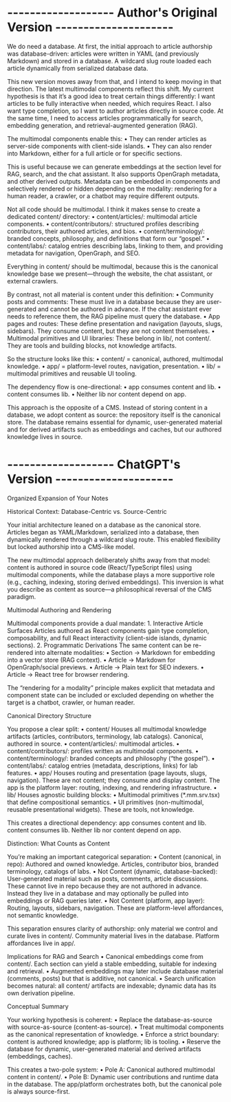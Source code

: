# ------------------- Author's Original Version ---------------------

We do need a database. At first, the initial approach to article authorship was database-driven: articles were written in YAML (and previously Markdown) and stored in a database. A wildcard slug route loaded each article dynamically from serialized database data.

This new version moves away from that, and I intend to keep moving in that direction. The latest multimodal components reflect this shift. My current hypothesis is that it’s a good idea to treat certain things differently: I want articles to be fully interactive when needed, which requires React. I also want type completion, so I want to author articles directly in source code. At the same time, I need to access articles programmatically for search, embedding generation, and retrieval-augmented generation (RAG).

The multimodal components enable this:
	•	They can render articles as server-side components with client-side islands.
	•	They can also render into Markdown, either for a full article or for specific sections.

This is useful because we can generate embeddings at the section level for RAG, search, and the chat assistant. It also supports OpenGraph metadata, and other derived outputs. Metadata can be embedded in components and selectively rendered or hidden depending on the modality: rendering for a human reader, a crawler, or a chatbot may require different outputs.

Not all code should be multimodal. I think it makes sense to create a dedicated content/ directory:
	•	content/articles/: multimodal article components.
	•	content/contributors/: structured profiles describing contributors, their authored articles, and bios.
	•	content/terminology/: branded concepts, philosophy, and definitions that form our “gospel.”
	•	content/labs/: catalog entries describing labs, linking to them, and providing metadata for navigation, OpenGraph, and SEO.

Everything in content/ should be multimodal, because this is the canonical knowledge base we present—through the website, the chat assistant, or external crawlers.

By contrast, not all material is content under this definition:
	•	Community posts and comments: These must live in a database because they are user-generated and cannot be authored in advance. If the chat assistant ever needs to reference them, the RAG pipeline must query the database.
	•	App pages and routes: These define presentation and navigation (layouts, slugs, sidebars). They consume content, but they are not content themselves.
	•	Multimodal primitives and UI libraries: These belong in lib/, not content/. They are tools and building blocks, not knowledge artifacts.

So the structure looks like this:
	•	content/ = canonical, authored, multimodal knowledge.
	•	app/ = platform-level routes, navigation, presentation.
	•	lib/ = multimodal primitives and reusable UI tooling.

The dependency flow is one-directional:
	•	app consumes content and lib.
	•	content consumes lib.
	•	Neither lib nor content depend on app.

This approach is the opposite of a CMS. Instead of storing content in a database, we adopt content as source: the repository itself is the canonical store. The database remains essential for dynamic, user-generated material and for derived artifacts such as embeddings and caches, but our authored knowledge lives in source.

# ------------------- ChatGPT's Version ---------------------

Organized Expansion of Your Notes

Historical Context: Database-Centric vs. Source-Centric

Your initial architecture leaned on a database as the canonical store. Articles began as YAML/Markdown, serialized into a database, then dynamically rendered through a wildcard slug route. This enabled flexibility but locked authorship into a CMS-like model.

The new multimodal approach deliberately shifts away from that model: content is authored in source code (React/TypeScript files) using multimodal components, while the database plays a more supportive role (e.g., caching, indexing, storing derived embeddings). This inversion is what you describe as content as source—a philosophical reversal of the CMS paradigm.

Multimodal Authoring and Rendering

Multimodal components provide a dual mandate:
	1.	Interactive Article Surfaces
Articles authored as React components gain type completion, composability, and full React interactivity (client-side islands, dynamic sections).
	2.	Programmatic Derivations
The same content can be re-rendered into alternate modalities:
	•	Section → Markdown for embedding into a vector store (RAG context).
	•	Article → Markdown for OpenGraph/social previews.
	•	Article → Plain text for SEO indexers.
	•	Article → React tree for browser rendering.

The “rendering for a modality” principle makes explicit that metadata and component state can be included or excluded depending on whether the target is a chatbot, crawler, or human reader.

Canonical Directory Structure

You propose a clear split:
	•	content/
Houses all multimodal knowledge artifacts (articles, contributors, terminology, lab catalogs). Canonical, authored in source.
	•	content/articles/: multimodal articles.
	•	content/contributors/: profiles written as multimodal components.
	•	content/terminology/: branded concepts and philosophy (“the gospel”).
	•	content/labs/: catalog entries (metadata, descriptions, links) for lab features.
	•	app/
Houses routing and presentation (page layouts, slugs, navigation). These are not content; they consume and display content. The app is the platform layer: routing, indexing, and rendering infrastructure.
	•	lib/
Houses agnostic building blocks:
	•	Multimodal primitives (*.mm.srv.tsx) that define compositional semantics.
	•	UI primitives (non-multimodal, reusable presentational widgets).
These are tools, not knowledge.

This creates a directional dependency:
app consumes content and lib.
content consumes lib.
Neither lib nor content depend on app.

Distinction: What Counts as Content

You’re making an important categorical separation:
	•	Content (canonical, in repo):
Authored and owned knowledge. Articles, contributor bios, branded terminology, catalogs of labs.
	•	Not Content (dynamic, database-backed):
User-generated material such as posts, comments, article discussions. These cannot live in repo because they are not authored in advance. Instead they live in a database and may optionally be pulled into embeddings or RAG queries later.
	•	Not Content (platform, app layer):
Routing, layouts, sidebars, navigation. These are platform-level affordances, not semantic knowledge.

This separation ensures clarity of authorship: only material we control and curate lives in content/. Community material lives in the database. Platform affordances live in app/.

Implications for RAG and Search
	•	Canonical embeddings come from content/. Each section can yield a stable embedding, suitable for indexing and retrieval.
	•	Augmented embeddings may later include database material (comments, posts) but that is additive, not canonical.
	•	Search unification becomes natural: all content/ artifacts are indexable; dynamic data has its own derivation pipeline.

Conceptual Summary

Your working hypothesis is coherent:
	•	Replace the database-as-source with source-as-source (content-as-source).
	•	Treat multimodal components as the canonical representation of knowledge.
	•	Enforce a strict boundary: content is authored knowledge; app is platform; lib is tooling.
	•	Reserve the database for dynamic, user-generated material and derived artifacts (embeddings, caches).

This creates a two-pole system:
	•	Pole A: Canonical authored multimodal content in content/.
	•	Pole B: Dynamic user contributions and runtime data in the database.
The app/platform orchestrates both, but the canonical pole is always source-first.